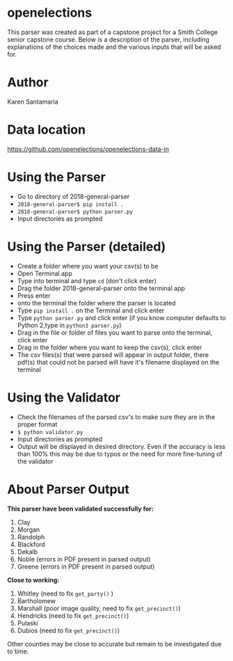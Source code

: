 # openelections
This parser was created as part of a capstone project for a Smith College senior capstone course. Below is a description of the parser, including explanations of the choices made and the various inputs that will be asked for.

# Author
Karen Santamaria

# Data location
https://github.com/openelections/openelections-data-in

# Using the Parser 
 - Go to directory of 2018-general-parser
 - `2018-general-parser$ pip install .` 
 - `2018-general-parser$ python parser.py`
 - Input directories as prompted

# Using the Parser (detailed)

 - Create a folder where you want your csv(s) to be
 - Open Terminal.app
 - Type into terminal and type `cd` (don't click enter) 
 - Drag the folder 2018-general-parser onto the terminal app
 - Press enter
 - onto the terminal the folder where the parser is located
 - Type `pip install .` on the Terminal and click enter
 - Type `python parser.py` and click enter (if you know computer defaults to Python 2,type in `python3 parser.py`)
 - Drag in the file or folder of files you want to parse onto the terminal, click enter
 - Drag in the folder where you want to keep the csv(s), click enter
 - The csv files(s) that were parsed will appear in output folder, there pdf(s) that could not be parsed will have it's filename displayed on the terminal

# Using the Validator
 - Check the filenames of the parsed csv's to make sure they are in the proper format
 - `$ python validator.py`
 - Input directories as prompted
 - Output will be displayed in desired directory. Even if the accuracy is less than 100% this may be due to typos or the need for more fine-tuning of the validator


# About Parser Output

**This parser have been validated successfully for:**
1. Clay 
2. Morgan
3. Randolph
4. Blackford 
5. Dekalb
6. Noble (errors in PDF present in parsed output)
7. Greene (errors in PDF present in parsed output)

**Close to working:**
1. Whitley (need to fix `get_party()` )
2. Bartholomew
3. Marshall (poor image quality, need to fix `get_precinct()`)
4. Hendricks (need to fix `get_precinct()`)
5. Pulaski
6. Dubios (need to fix `get_precinct()`)

Other counties may be close to accurate but remain to be investigated due to time.
